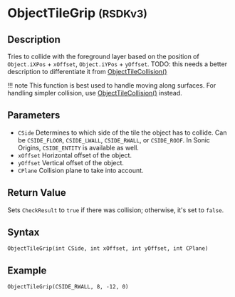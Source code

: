 # ObjectTileGrip <small>(RSDKv3)</small>

## Description
Tries to collide with the foreground layer based on the position of `Object.iXPos` + `xOffset`, `Object.iYPos` + `yOffset`.
TODO: this needs a better description to differentiate it from [ObjectTileCollision()](ObjectTileCollision.md)

!!! note
    This function is best used to handle moving along surfaces. For handling simpler collision, use [ObjectTileCollision()](ObjectTileCollision.md) instead.

## Parameters
- `CSide`
Determines to which side of the tile the object has to collide. Can be `CSIDE_FLOOR`, `CSIDE_LWALL`, `CSIDE_RWALL`, or `CSIDE_ROOF`. In Sonic Origins, `CSIDE_ENTITY` is available as well.
- `xOffset`
Horizontal offset of the object.
- `yOffset`
Vertical offset of the object.
- `CPlane`
Collision plane to take into account.

## Return Value
Sets `CheckResult` to `true` if there was collision; otherwise, it's set to `false`.

## Syntax
```
ObjectTileGrip(int CSide, int xOffset, int yOffset, int CPlane)
```

## Example
```
ObjectTileGrip(CSIDE_RWALL, 8, -12, 0)
```